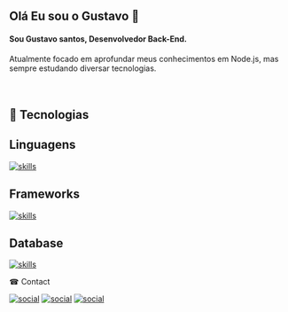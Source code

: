 ## Olá Eu sou o Gustavo 👋

#### Sou Gustavo santos, Desenvolvedor Back-End. 

Atualmente focado em aprofundar meus conhecimentos em Node.js, mas <br>
sempre estudando diversar tecnologias. <br>
<br>
<br>
## 🚀 Tecnologias <br>
## Linguagens

[![skills](https://img.shields.io/badge/Node.js-43853D?style=for-the-badge&logo=node.js&logoColor=white)]() <br>

## Frameworks

[![skills](https://img.shields.io/badge/Express.js-404D59?style=for-the-badge)]() <br>

## Database

[![skills](https://img.shields.io/badge/MySQL-00000F?style=for-the-badge&logo=mysql&logoColor=white)]() <br>

☎ Contact

[![social](https://img.shields.io/badge/Instagram-E4405F?style=for-the-badge&logo=instagram&logoColor=white)]()
[![social](https://img.shields.io/badge/LinkedIn-0077B5?style=for-the-badge&logo=linkedin&logoColor=white)]()
[![social](https://img.shields.io/badge/GitHub-100000?style=for-the-badge&logo=github&logoColor=white)]()
